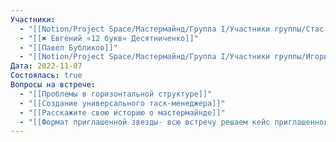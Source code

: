 ```yaml
---
Участники:
  - "[[Notion/Project Space/Мастермайнд/Группа I/Участники группы/Стас Харламов/Стас Харламов\\|Стас Харламов]]"
  - "[[✖️ Евгений «12 букв» Десятниченко]]"
  - "[[Павел Бубликов]]"
  - "[[Notion/Project Space/Мастермайнд/Группа I/Участники группы/Игорь Алексеенко/Игорь Алексеенко\\|Игорь Алексеенко]]"
Дата: 2022-11-07
Состоялась: true
Вопросы на встрече:
  - "[[Проблемы в горизонтальной структуре]]"
  - "[[Создание универсального таск-менеджера]]"
  - "[[Расскажите свою историю о мастермайнде]]"
  - "[[Формат приглашенной звезды- всю встречу решаем кейс приглашенного человека]]"
---
```

